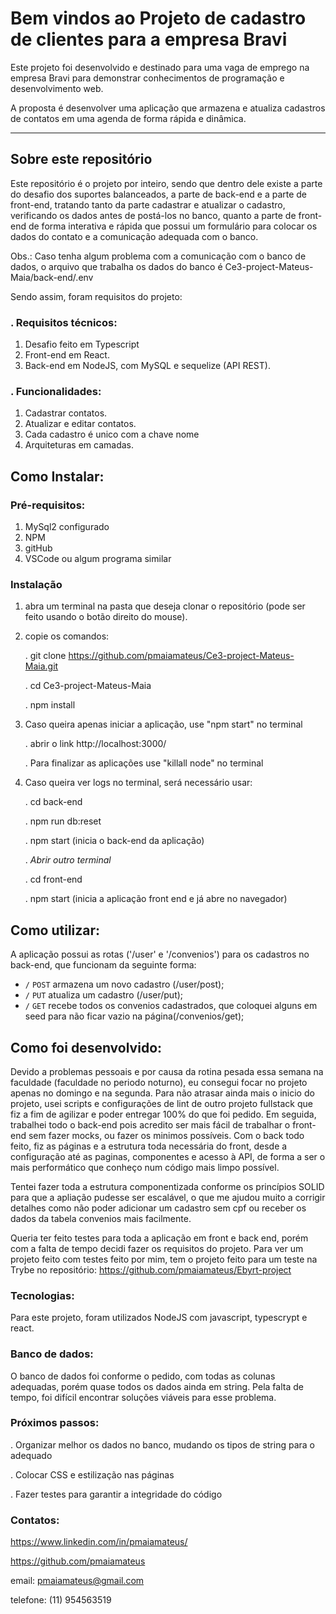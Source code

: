 # Bem vindos ao Projeto de cadastro de clientes para a empresa Bravi

Este projeto foi desenvolvido e destinado para uma vaga de emprego na empresa Bravi para demonstrar conhecimentos de programação e desenvolvimento web.

A proposta é desenvolver uma aplicação que armazena e atualiza cadastros de contatos em uma agenda de forma rápida e dinâmica.

---

## Sobre este repositório

Este repositório é o projeto por inteiro, sendo que dentro dele existe a parte do desafio dos suportes balanceados, a parte de back-end e a parte de front-end, tratando tanto da parte cadastrar e atualizar o cadastro, verificando os dados antes de postá-los no banco, quanto a parte de front-end de forma interativa e rápida que possui um formulário para colocar os dados do contato e a comunicação adequada com o banco.

Obs.: Caso tenha algum problema com a comunicação com o banco de dados, o arquivo que trabalha os dados do banco é Ce3-project-Mateus-Maia/back-end/.env

Sendo assim, foram requisitos do projeto:

### . Requisitos técnicos:

1. Desafio feito em Typescript
2. Front-end em React.
3. Back-end em NodeJS, com MySQL e sequelize (API REST).

### . Funcionalidades:

1. Cadastrar contatos.
2. Atualizar e editar contatos.
3. Cada cadastro é unico com a chave nome
5. Arquiteturas em camadas.

## Como Instalar:

### Pré-requisitos:

1. MySql2 configurado
2. NPM
3. gitHub
4. VSCode ou algum programa similar

### Instalação

1. abra um terminal na pasta que deseja clonar o repositório (pode ser feito usando o botão direito do mouse).
2. copie os comandos:

   . git clone https://github.com/pmaiamateus/Ce3-project-Mateus-Maia.git

   . cd Ce3-project-Mateus-Maia

   . npm install
   
4. Caso queira apenas iniciar a aplicação, use "npm start" no terminal

   . abrir o link http://localhost:3000/
   
   . Para finalizar as aplicações use "killall node" no terminal

6. Caso queira ver logs no terminal, será necessário usar:

   . cd back-end

   . npm run db:reset

   . npm start (inicia o back-end da aplicação)

   . *Abrir outro terminal*

   . cd front-end

   . npm start (inicia a aplicação front end e já abre no navegador)
    

## Como utilizar:

A aplicação possui as rotas ('/user' e '/convenios') para os cadastros no back-end, que funcionam da seguinte forma:
* `/` `POST` armazena um novo cadastro (/user/post);
* `/` `PUT` atualiza um cadastro (/user/put);
* `/` `GET` recebe todos os convenios cadastrados, que coloquei alguns em seed para não ficar vazio na página(/convenios/get);

## Como foi desenvolvido:

Devido a problemas pessoais e por causa da rotina pesada essa semana na faculdade (faculdade no periodo noturno), eu consegui focar no projeto apenas no domingo e na segunda. Para não atrasar ainda mais o inicio do projeto, usei scripts e configurações de lint de outro projeto fullstack que fiz a fim de agilizar e poder entregar 100% do que foi pedido. Em seguida, trabalhei todo o back-end pois acredito ser mais fácil de trabalhar o front-end sem fazer mocks, ou fazer os minimos possíveis. Com o back todo feito, fiz as páginas e a estrutura toda necessária do front, desde a configuração até as paginas, componentes e acesso à API, de forma a ser o mais performático que conheço num código mais limpo possível.

Tentei fazer toda a estrutura componentizada conforme os princípios SOLID para que a apliação pudesse ser escalável, o que me ajudou muito a corrigir detalhes como não poder adicionar um cadastro sem cpf ou receber os dados da tabela convenios mais facilmente. 

Queria ter feito testes para toda a aplicação em front e back end, porém com a falta de tempo decidi fazer os requisitos do projeto. Para ver um projeto feito com testes feito por mim, tem o projeto feito para um teste na Trybe no repositório: https://github.com/pmaiamateus/Ebyrt-project

### Tecnologias:

Para este projeto, foram utilizados NodeJS com javascript, typescrypt e react.

### Banco de dados:

O banco de dados foi conforme o pedido, com todas as colunas adequadas, porém quase todos os dados ainda em string. Pela falta de tempo, foi difícil encontrar soluções viáveis para esse problema.

### Próximos passos:

. Organizar melhor os dados no banco, mudando os tipos de string para o adequado

. Colocar CSS e estilização nas páginas

. Fazer testes para garantir a integridade do código

### Contatos:

https://www.linkedin.com/in/pmaiamateus/

https://github.com/pmaiamateus

email: pmaiamateus@gmail.com

telefone: (11) 954563519
